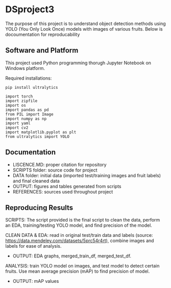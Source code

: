 # DSproject3
The purpose of this project is to understand object detection methods using YOLO (You Only Look Once) models with images of various fruits. Below is docoumentation for reproducability

## Software and Platform
This project used Python programming thorugh Jupyter Notebook on Windows platform.

Required installations:
```
pip install ultralytics

import torch
import zipfile
import os
import pandas as pd
from PIL import Image
import numpy as np
import yaml
import cv2
import matplotlib.pyplot as plt
from ultralytics import YOLO
```
## Documentation
- LISCENCE.MD: proper citation for repository
- SCRIPTS folder: source code for project
- DATA folder: initial data (imported test/training images and fruit labels) and final cleaned data
- OUTPUT: figures and tables generated from scripts
- REFERENCES: sources used throughout project

## Reproducing Results
SCRIPTS: The script provided is the final script to clean the data, perform an EDA, training/testing YOLO model, and find precision of the model.

CLEAN DATA & EDA: read in original test/train data and labels (source: https://data.mendeley.com/datasets/5prc54r4rt), combine images and labels 
for ease of analysis. 
- OUTPUT: EDA graphs, merged_train_df, merged_test_df.

ANALYSIS: train YOLO model on images, and test model to detect certain fruits. Use mean average precision (mAP) to find precision of model.
- OUTPUT: mAP values
